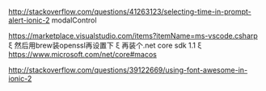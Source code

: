 http://stackoverflow.com/questions/41263123/selecting-time-in-prompt-alert-ionic-2
modalControl

https://marketplace.visualstudio.com/items?itemName=ms-vscode.csharp
 ξ
然后用brew装openssl再设置下
 ξ
再装个.net core sdk 1.1
 ξ
https://www.microsoft.com/net/core#macos

http://stackoverflow.com/questions/39122669/using-font-awesome-in-ionic-2